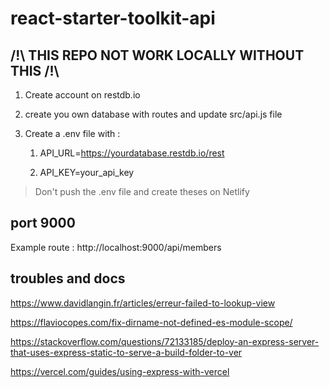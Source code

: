 # react-starter-toolkit-api

## /!\ THIS REPO NOT WORK LOCALLY WITHOUT THIS /!\

1. Create account on restdb.io

2. create you own database with routes and update src/api.js file

3. Create a .env file with :

   1. API_URL=https://yourdatabase.restdb.io/rest

   2. API_KEY=your_api_key

> Don't push the .env file and create theses on Netlify

## port 9000

Example route : http://localhost:9000/api/members

## troubles and docs

https://www.davidlangin.fr/articles/erreur-failed-to-lookup-view

https://flaviocopes.com/fix-dirname-not-defined-es-module-scope/

https://stackoverflow.com/questions/72133185/deploy-an-express-server-that-uses-express-static-to-serve-a-build-folder-to-ver

https://vercel.com/guides/using-express-with-vercel
